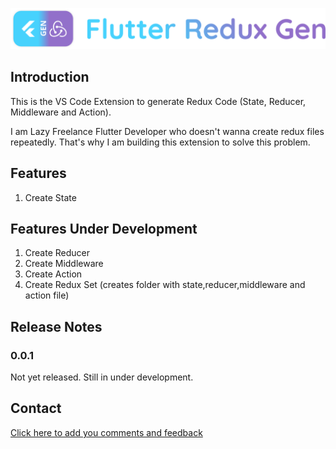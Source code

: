 [![LOGO][]][AUTHOR]

## Introduction 

This is the VS Code Extension to generate Redux Code (State, Reducer, Middleware and Action).

I am Lazy Freelance Flutter Developer who doesn't wanna create redux files repeatedly. That's why I am building this extension to solve this problem.

## Features

1. Create State

## Features Under Development 

1. Create Reducer
2. Create Middleware
3. Create Action
4. Create Redux Set (creates folder with state,reducer,middleware and action file)

## Release Notes

### 0.0.1

Not yet released. Still in under development.

## Contact

[Click here to add you comments and feedback][CONTACT]

[LOGO]: ./media/flutter_redux_gen_logo.svg
[AUTHOR]: https://balamurugan.dev/
[CONTACT]: https://forms.gle/wXPgEEAYvczjWwys8
